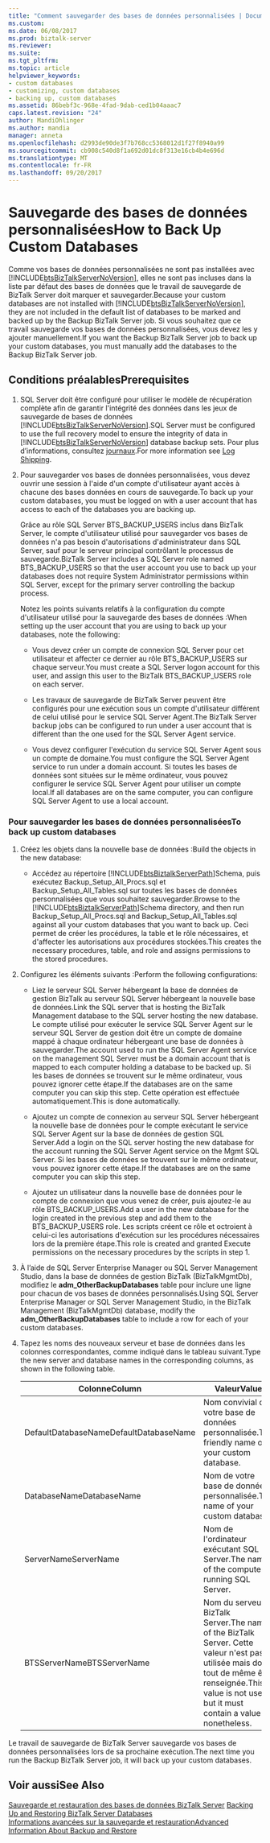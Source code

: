 ```yaml
---
title: "Comment sauvegarder des bases de données personnalisées | Documents Microsoft"
ms.custom: 
ms.date: 06/08/2017
ms.prod: biztalk-server
ms.reviewer: 
ms.suite: 
ms.tgt_pltfrm: 
ms.topic: article
helpviewer_keywords:
- custom databases
- customizing, custom databases
- backing up, custom databases
ms.assetid: 86bebf3c-968e-4fad-9dab-ced1b04aaac7
caps.latest.revision: "24"
author: MandiOhlinger
ms.author: mandia
manager: anneta
ms.openlocfilehash: d2993de90de3f7b768cc5368012d1f27f8940a99
ms.sourcegitcommit: cb908c540d8f1a692d01dc8f313e16cb4b4e696d
ms.translationtype: MT
ms.contentlocale: fr-FR
ms.lasthandoff: 09/20/2017
---
```

# <a name="how-to-back-up-custom-databases"></a><span data-ttu-id="b1704-102">Sauvegarde des bases de données personnalisées</span><span class="sxs-lookup"><span data-stu-id="b1704-102">How to Back Up Custom Databases</span></span>
<span data-ttu-id="b1704-103">Comme vos bases de données personnalisées ne sont pas installées avec [!INCLUDE[btsBizTalkServerNoVersion](../includes/btsbiztalkservernoversion-md.md)], elles ne sont pas incluses dans la liste par défaut des bases de données que le travail de sauvegarde de BizTalk Server doit marquer et sauvegarder.</span><span class="sxs-lookup"><span data-stu-id="b1704-103">Because your custom databases are not installed with [!INCLUDE[btsBizTalkServerNoVersion](../includes/btsbiztalkservernoversion-md.md)], they are not included in the default list of databases to be marked and backed up by the Backup BizTalk Server job.</span></span> <span data-ttu-id="b1704-104">Si vous souhaitez que ce travail sauvegarde vos bases de données personnalisées, vous devez les y ajouter manuellement.</span><span class="sxs-lookup"><span data-stu-id="b1704-104">If you want the Backup BizTalk Server job to back up your custom databases, you must manually add the databases to the Backup BizTalk Server job.</span></span>  
  
## <a name="prerequisites"></a><span data-ttu-id="b1704-105">Conditions préalables</span><span class="sxs-lookup"><span data-stu-id="b1704-105">Prerequisites</span></span>  
  
1.  <span data-ttu-id="b1704-106">SQL Server doit être configuré pour utiliser le modèle de récupération complète afin de garantir l'intégrité des données dans les jeux de sauvegarde de bases de données [!INCLUDE[btsBizTalkServerNoVersion](../includes/btsbiztalkservernoversion-md.md)].</span><span class="sxs-lookup"><span data-stu-id="b1704-106">SQL Server must be configured to use the full recovery model to ensure the integrity of data in [!INCLUDE[btsBizTalkServerNoVersion](../includes/btsbiztalkservernoversion-md.md)] database backup sets.</span></span>  <span data-ttu-id="b1704-107">Pour plus d’informations, consultez [journaux](../core/log-shipping.md).</span><span class="sxs-lookup"><span data-stu-id="b1704-107">For more information see [Log Shipping](../core/log-shipping.md).</span></span>  
  
2.  <span data-ttu-id="b1704-108">Pour sauvegarder vos bases de données personnalisées, vous devez ouvrir une session à l'aide d'un compte d'utilisateur ayant accès à chacune des bases données en cours de sauvegarde.</span><span class="sxs-lookup"><span data-stu-id="b1704-108">To back up your custom databases, you must be logged on with a user account that has access to each of the databases you are backing up.</span></span>  
  
     <span data-ttu-id="b1704-109">Grâce au rôle SQL Server BTS_BACKUP_USERS inclus dans BizTalk Server, le compte d'utilisateur utilisé pour sauvegarder vos bases de données n'a pas besoin d'autorisations d'administrateur dans SQL Server, sauf pour le serveur principal contrôlant le processus de sauvegarde.</span><span class="sxs-lookup"><span data-stu-id="b1704-109">BizTalk Server includes a SQL Server role named BTS_BACKUP_USERS so that the user account you use to back up your databases does not require System Administrator permissions within SQL Server, except for the primary server controlling the backup process.</span></span>  
  
     <span data-ttu-id="b1704-110">Notez les points suivants relatifs à la configuration du compte d'utilisateur utilisé pour la sauvegarde des bases de données :</span><span class="sxs-lookup"><span data-stu-id="b1704-110">When setting up the user account that you are using to back up your databases, note the following:</span></span>  
  
    -   <span data-ttu-id="b1704-111">Vous devez créer un compte de connexion SQL Server pour cet utilisateur et affecter ce dernier au rôle BTS_BACKUP_USERS sur chaque serveur.</span><span class="sxs-lookup"><span data-stu-id="b1704-111">You must create a SQL Server logon account for this user, and assign this user to the BizTalk BTS_BACKUP_USERS role on each server.</span></span>  
  
    -   <span data-ttu-id="b1704-112">Les travaux de sauvegarde de BizTalk Server peuvent être configurés pour une exécution sous un compte d'utilisateur différent de celui utilisé pour le service SQL Server Agent.</span><span class="sxs-lookup"><span data-stu-id="b1704-112">The BizTalk Server backup jobs can be configured to run under a user account that is different than the one used for the SQL Server Agent service.</span></span>  
  
    -   <span data-ttu-id="b1704-113">Vous devez configurer l'exécution du service SQL Server Agent sous un compte de domaine.</span><span class="sxs-lookup"><span data-stu-id="b1704-113">You must configure the SQL Server Agent service to run under a domain account.</span></span> <span data-ttu-id="b1704-114">Si toutes les bases de données sont situées sur le même ordinateur, vous pouvez configurer le service SQL Server Agent pour utiliser un compte local.</span><span class="sxs-lookup"><span data-stu-id="b1704-114">If all databases are on the same computer, you can configure SQL Server Agent to use a local account.</span></span>  
  
### <a name="to-back-up-custom-databases"></a><span data-ttu-id="b1704-115">Pour sauvegarder les bases de données personnalisées</span><span class="sxs-lookup"><span data-stu-id="b1704-115">To back up custom databases</span></span>  
  
1.  <span data-ttu-id="b1704-116">Créez les objets dans la nouvelle base de données :</span><span class="sxs-lookup"><span data-stu-id="b1704-116">Build the objects in the new database:</span></span>  
  
    -   <span data-ttu-id="b1704-117">Accédez au répertoire [!INCLUDE[btsBiztalkServerPath](../includes/btsbiztalkserverpath-md.md)]Schema, puis exécutez Backup_Setup_All_Procs.sql et Backup_Setup_All_Tables.sql sur toutes les bases de données personnalisées que vous souhaitez sauvegarder.</span><span class="sxs-lookup"><span data-stu-id="b1704-117">Browse to the [!INCLUDE[btsBiztalkServerPath](../includes/btsbiztalkserverpath-md.md)]Schema directory, and then run Backup_Setup_All_Procs.sql and Backup_Setup_All_Tables.sql against all your custom databases that you want to back up.</span></span> <span data-ttu-id="b1704-118">Ceci permet de créer les procédures, la table et le rôle nécessaires, et d'affecter les autorisations aux procédures stockées.</span><span class="sxs-lookup"><span data-stu-id="b1704-118">This creates the necessary procedures, table, and role and assigns permissions to the stored procedures.</span></span>  
  
2.  <span data-ttu-id="b1704-119">Configurez les éléments suivants :</span><span class="sxs-lookup"><span data-stu-id="b1704-119">Perform the following configurations:</span></span>  
  
    -   <span data-ttu-id="b1704-120">Liez le serveur SQL Server hébergeant la base de données de gestion BizTalk au serveur SQL Server hébergeant la nouvelle base de données.</span><span class="sxs-lookup"><span data-stu-id="b1704-120">Link the SQL server that is hosting the BizTalk Management database to the SQL server hosting the new database.</span></span> <span data-ttu-id="b1704-121">Le compte utilisé pour exécuter le service SQL Server Agent sur le serveur SQL Server de gestion doit être un compte de domaine mappé à chaque ordinateur hébergeant une base de données à sauvegarder.</span><span class="sxs-lookup"><span data-stu-id="b1704-121">The account used to run the SQL Server Agent service on the management SQL Server must be a domain account that is mapped to each computer holding a database to be backed up.</span></span> <span data-ttu-id="b1704-122">Si les bases de données se trouvent sur le même ordinateur, vous pouvez ignorer cette étape.</span><span class="sxs-lookup"><span data-stu-id="b1704-122">If the databases are on the same computer you can skip this step.</span></span> <span data-ttu-id="b1704-123">Cette opération est effectuée automatiquement.</span><span class="sxs-lookup"><span data-stu-id="b1704-123">This is done automatically.</span></span>  
  
    -   <span data-ttu-id="b1704-124">Ajoutez un compte de connexion au serveur SQL Server hébergeant la nouvelle base de données pour le compte exécutant le service SQL Server Agent sur la base de données de gestion SQL Server.</span><span class="sxs-lookup"><span data-stu-id="b1704-124">Add a login on the SQL server hosting the new database for the account running the SQL Server Agent service on the Mgmt SQL Server.</span></span> <span data-ttu-id="b1704-125">Si les bases de données se trouvent sur le même ordinateur, vous pouvez ignorer cette étape.</span><span class="sxs-lookup"><span data-stu-id="b1704-125">If the databases are on the same computer you can skip this step.</span></span>  
  
    -   <span data-ttu-id="b1704-126">Ajoutez un utilisateur dans la nouvelle base de données pour le compte de connexion que vous venez de créer, puis ajoutez-le au rôle BTS_BACKUP_USERS.</span><span class="sxs-lookup"><span data-stu-id="b1704-126">Add a user in the new database for the login created in the previous step and add them to the BTS_BACKUP_USERS role.</span></span> <span data-ttu-id="b1704-127">Les scripts créent ce rôle et octroient à celui-ci les autorisations d'exécution sur les procédures nécessaires lors de la première étape.</span><span class="sxs-lookup"><span data-stu-id="b1704-127">This role is created and granted Execute permissions on the necessary procedures by the scripts in step 1.</span></span>  
  
3.  <span data-ttu-id="b1704-128">À l’aide de SQL Server Enterprise Manager ou SQL Server Management Studio, dans la base de données de gestion BizTalk (BizTalkMgmtDb), modifiez le **adm_OtherBackupDatabases** table pour inclure une ligne pour chacun de vos bases de données personnalisés.</span><span class="sxs-lookup"><span data-stu-id="b1704-128">Using SQL Server Enterprise Manager or SQL Server Management Studio, in the BizTalk Management (BizTalkMgmtDb) database, modify the **adm_OtherBackupDatabases** table to include a row for each of your custom databases.</span></span>  
  
4.  <span data-ttu-id="b1704-129">Tapez les noms des nouveaux serveur et base de données dans les colonnes correspondantes, comme indiqué dans le tableau suivant.</span><span class="sxs-lookup"><span data-stu-id="b1704-129">Type the new server and database names in the corresponding columns, as shown in the following table.</span></span>  
  
    |<span data-ttu-id="b1704-130">Colonne</span><span class="sxs-lookup"><span data-stu-id="b1704-130">Column</span></span>|<span data-ttu-id="b1704-131">Valeur</span><span class="sxs-lookup"><span data-stu-id="b1704-131">Value</span></span>|  
    |------------|-----------|  
    |<span data-ttu-id="b1704-132">DefaultDatabaseName</span><span class="sxs-lookup"><span data-stu-id="b1704-132">DefaultDatabaseName</span></span>|<span data-ttu-id="b1704-133">Nom convivial de votre base de données personnalisée.</span><span class="sxs-lookup"><span data-stu-id="b1704-133">The friendly name of your custom database.</span></span>|  
    |<span data-ttu-id="b1704-134">DatabaseName</span><span class="sxs-lookup"><span data-stu-id="b1704-134">DatabaseName</span></span>|<span data-ttu-id="b1704-135">Nom de votre base de données personnalisée.</span><span class="sxs-lookup"><span data-stu-id="b1704-135">The name of your custom database.</span></span>|  
    |<span data-ttu-id="b1704-136">ServerName</span><span class="sxs-lookup"><span data-stu-id="b1704-136">ServerName</span></span>|<span data-ttu-id="b1704-137">Nom de l'ordinateur exécutant SQL Server.</span><span class="sxs-lookup"><span data-stu-id="b1704-137">The name of the computer running SQL Server.</span></span>|  
    |<span data-ttu-id="b1704-138">BTSServerName</span><span class="sxs-lookup"><span data-stu-id="b1704-138">BTSServerName</span></span>|<span data-ttu-id="b1704-139">Nom du serveur BizTalk Server.</span><span class="sxs-lookup"><span data-stu-id="b1704-139">The name of the BizTalk Server.</span></span> <span data-ttu-id="b1704-140">Cette valeur n'est pas utilisée mais doit tout de même être renseignée.</span><span class="sxs-lookup"><span data-stu-id="b1704-140">This value is not used, but it must contain a value nonetheless.</span></span>|  
  
 <span data-ttu-id="b1704-141">Le travail de sauvegarde de BizTalk Server sauvegarde vos bases de données personnalisées lors de sa prochaine exécution.</span><span class="sxs-lookup"><span data-stu-id="b1704-141">The next time you run the Backup BizTalk Server job, it will back up your custom databases.</span></span>  
  
## <a name="see-also"></a><span data-ttu-id="b1704-142">Voir aussi</span><span class="sxs-lookup"><span data-stu-id="b1704-142">See Also</span></span>  
 <span data-ttu-id="b1704-143">[Sauvegarde et restauration des bases de données BizTalk Server](../core/backing-up-and-restoring-biztalk-server-databases.md) </span><span class="sxs-lookup"><span data-stu-id="b1704-143">[Backing Up and Restoring BizTalk Server Databases](../core/backing-up-and-restoring-biztalk-server-databases.md) </span></span>  
 [<span data-ttu-id="b1704-144">Informations avancées sur la sauvegarde et restauration</span><span class="sxs-lookup"><span data-stu-id="b1704-144">Advanced Information About Backup and Restore</span></span>](../core/advanced-information-about-backup-and-restore1.md)